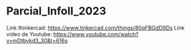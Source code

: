 # Parcial_InfoII_2023

Link thinkercad: https://www.tinkercad.com/things/80qFBGdD9Ds
Link video de Youtube: https://www.youtube.com/watch?v=mDtbvkd3_30&t=616s
